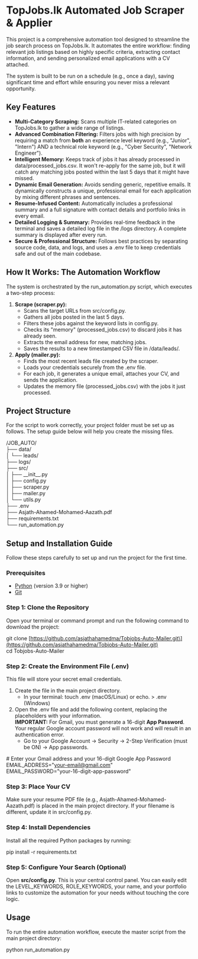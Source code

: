 # **TopJobs.lk Automated Job Scraper & Applier**

This project is a comprehensive automation tool designed to streamline the job search process on TopJobs.lk. It automates the entire workflow: finding relevant job listings based on highly specific criteria, extracting contact information, and sending personalized email applications with a CV attached.

The system is built to be run on a schedule (e.g., once a day), saving significant time and effort while ensuring you never miss a relevant opportunity.

## **Key Features**

* **Multi-Category Scraping:** Scans multiple IT-related categories on TopJobs.lk to gather a wide range of listings.  
* **Advanced Combination Filtering:** Filters jobs with high precision by requiring a match from **both** an experience level keyword (e.g., "Junior", "Intern") AND a technical role keyword (e.g., "Cyber Security", "Network Engineer").  
* **Intelligent Memory:** Keeps track of jobs it has already processed in data/processed\_jobs.csv. It won't re-apply for the same job, but it will catch any matching jobs posted within the last 5 days that it might have missed.  
* **Dynamic Email Generation:** Avoids sending generic, repetitive emails. It dynamically constructs a unique, professional email for each application by mixing different phrases and sentences.  
* **Resume-Infused Content:** Automatically includes a professional summary and a full signature with contact details and portfolio links in every email.  
* **Detailed Logging & Summary:** Provides real-time feedback in the terminal and saves a detailed log file in the /logs directory. A complete summary is displayed after every run.  
* **Secure & Professional Structure:** Follows best practices by separating source code, data, and logs, and uses a .env file to keep credentials safe and out of the main codebase.

## **How It Works: The Automation Workflow**

The system is orchestrated by the run\_automation.py script, which executes a two-step process:

1. **Scrape (scraper.py):**  
   * Scans the target URLs from src/config.py.  
   * Gathers all jobs posted in the last 5 days.  
   * Filters these jobs against the keyword lists in config.py.  
   * Checks its "memory" (processed\_jobs.csv) to discard jobs it has already seen.  
   * Extracts the email address for new, matching jobs.  
   * Saves the results to a new timestamped CSV file in /data/leads/.  
2. **Apply (mailer.py):**  
   * Finds the most recent leads file created by the scraper.  
   * Loads your credentials securely from the .env file.  
   * For each job, it generates a unique email, attaches your CV, and sends the application.  
   * Updates the memory file (processed\_jobs.csv) with the jobs it just processed.

## **Project Structure**

For the script to work correctly, your project folder must be set up as follows. The setup guide below will help you create the missing files.

/JOB\_AUTO/  
├── data/  
│   └── leads/  
├── logs/  
├── src/  
│   ├── \_\_init\_\_.py  
│   ├── config.py  
│   ├── scraper.py  
│   ├── mailer.py  
│   └── utils.py  
├── .env  
├── Asjath-Ahamed-Mohamed-Aazath.pdf  
├── requirements.txt  
└── run\_automation.py

## **Setup and Installation Guide**

Follow these steps carefully to set up and run the project for the first time.

### **Prerequisites**

* [Python](https://www.python.org/downloads/) (version 3.9 or higher)  
* [Git](https://git-scm.com/downloads/)

### **Step 1: Clone the Repository**

Open your terminal or command prompt and run the following command to download the project:

git clone \[https://github.com/asjathahamedma/Tobjobs-Auto-Mailer.git\](https://github.com/asjathahamedma/Tobjobs-Auto-Mailer.git)  
cd Tobjobs-Auto-Mailer

### **Step 2: Create the Environment File (.env)**

This file will store your secret email credentials.

1. Create the file in the main project directory.  
   * In your terminal: touch .env (macOS/Linux) or echo. \> .env (Windows)  
2. Open the .env file and add the following content, replacing the placeholders with your information.  
   **IMPORTANT:** For Gmail, you must generate a 16-digit **App Password**. Your regular Google account password will not work and will result in an authentication error.  
   * Go to your Google Account \-\> Security \-\> 2-Step Verification (must be ON) \-\> App passwords.

\# Enter your Gmail address and your 16-digit Google App Password  
EMAIL\_ADDRESS="your-email@gmail.com"  
EMAIL\_PASSWORD="your-16-digit-app-password"

### **Step 3: Place Your CV**

Make sure your resume PDF file (e.g., Asjath-Ahamed-Mohamed-Aazath.pdf) is placed in the main project directory. If your filename is different, update it in src/config.py.

### **Step 4: Install Dependencies**

Install all the required Python packages by running:

pip install \-r requirements.txt

### **Step 5: Configure Your Search (Optional)**

Open **src/config.py**. This is your central control panel. You can easily edit the LEVEL\_KEYWORDS, ROLE\_KEYWORDS, your name, and your portfolio links to customize the automation for your needs without touching the core logic.

## **Usage**

To run the entire automation workflow, execute the master script from the main project directory:

python run\_automation.py  
